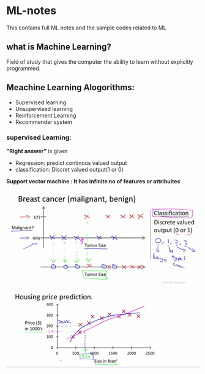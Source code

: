# ML-notes
This contains full ML notes and the sample codes related to ML

## what is Machine Learning?
Field of study that gives the computer the ability to learn without explicitly programmed.

## Meachine Learning Alogorithms:
- Supervised learning 
- Unsupervised learning
- Reinforcement Learning
- Recommender system

### supervised Learning:
**"Right answer"** is given
- Regression: predict continous valued output
- classification: Discret valued output(1 or 0)

**Support vector machine : It has infinite no of features or attribuites**  

![alt text](https://raw.githubusercontent.com/joeljvari/ML-notes/master/breast%20cancer.PNG "fig-1 :Classification Problem Example")

![alt text](https://raw.githubusercontent.com/joeljvari/ML-notes/master/house%20price.PNG "fig-1 :Regression Problem Example")


